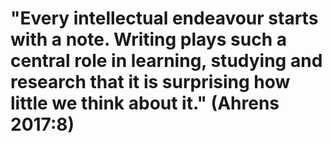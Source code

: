 # "Every intellectual endeavour starts with a note. Writing plays such a central role in learning, studying and research that it is surprising how little we think about it." (Ahrens 2017:8)